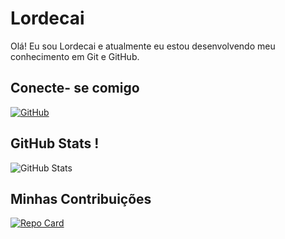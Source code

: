 # Lordecai
Olá! Eu sou Lordecai e atualmente eu estou desenvolvendo meu conhecimento em Git e GitHub.

## Conecte- se comigo
[![GitHub](https://img.shields.io/badge/GitHub-ec63a1?style-for-the-badge&logo=github&logoColor=000)](https://github.com/Lordecai)

## GitHub Stats ! 
![GitHub Stats](https://github-readme-stats.vercel.app/api?username=Lordecai&theme=transparent&bg_color=000&border_color=&show_icons=true&icon_color=f0883e&title_color=&text_color=8957e5)

## Minhas Contribuições
[![Repo Card](https://github-readme-stats.vercel.app/api/pin/?username=Lordecai&repo=dio-lab-open-source&bg_color=000&border_color=30A3DC&show_icons=true&icon_color=30A3DC&title_color=&text_color=FFF)](https://github.com/Lordecai/dio-lab-open-source)
